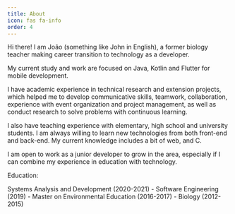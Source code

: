 ```yaml
---
title: About
icon: fas fa-info
order: 4
---
```


Hi there! I am João (something like John in English), a former biology teacher making career transition to technology as a developer.

My current study and work are focused on Java, Kotlin and Flutter for mobile development.

I have academic experience in technical research and extension projects, which helped me to develop communicative skills, teamwork, collaboration, experience with event organization and project management, as well as conduct research to solve problems with continuous learning.

I also have teaching experience with elementary, high school and university students. I am always willing to learn new technologies from both front-end and back-end. My current knowledge includes a bit of web, and C.

I am open to work as a junior developer to grow in the area, especially if I can combine my experience in education with technology.

Education:

Systems Analysis and Development (2020-2021) - Software Engineering (2019) - Master on Environmental Education (2016-2017) - Biology (2012-2015)